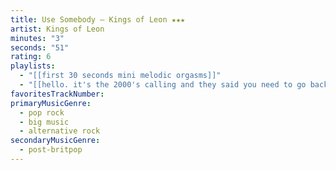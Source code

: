 ```yaml
---
title: Use Somebody — Kings of Leon ★★★
artist: Kings of Leon
minutes: "3"
seconds: "51"
rating: 6
playlists:
  - "[[first 30 seconds mini melodic orgasms]]"
  - "[[hello. it's the 2000's calling and they said you need to go back]]"
favoritesTrackNumber:
primaryMusicGenre:
  - pop rock
  - big music
  - alternative rock
secondaryMusicGenre:
  - post-britpop
---
```

